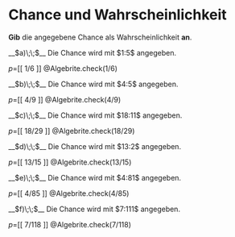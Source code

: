 <!--
version:  0.0.1

language: de

@style
main > *:not(:last-child) {
  margin-bottom: 3rem;
}

input {
    text-align: center;
}

.flex-container {
    display: flex;
    flex-wrap: wrap;
    align-items: stretch;
    gap: 20px;
}

.flex-child {
    flex: 1;
    min-width: 350px;
    margin-right: 20px;
}

@media (max-width: 400px) {
    .flex-child {
        flex: 100%;
        margin-right: 0;
    }
}
@end

formula: \carry   \textcolor{red}{\scriptsize #1}
formula: \digit   \rlap{\carry{#1}}\phantom{#2}#2
formula: \permil  \text{‰}

import: https://raw.githubusercontent.com/LiaTemplates/Tikz-Jax/main/README.md

script: https://cdn.jsdelivr.net/gh/LiaTemplates/Tikz-Jax@main/dist/index.js


tags: Chance, Wahrscheinlichkeit, sehr leicht, sehr niedrig, Angeben

comment: Welche Wahrscheinlichkeit versteckt sich hinter dieser Chance?

author: Martin Lommatzsch

-->




# Chance und Wahrscheinlichkeit




**Gib** die angegebene Chance als Wahrscheinlichkeit **an**.


<section class="flex-container">

<div class="flex-child">
__$a)\;\;$__ Die Chance wird mit $1:5$ angegeben.

$p=$[[ 1/6 ]]
@Algebrite.check(1/6)
</div>
<div class="flex-child">
__$b)\;\;$__ Die Chance wird mit $4:5$ angegeben.

$p=$[[ 4/9 ]]
@Algebrite.check(4/9)
</div>
<div class="flex-child">
__$c)\;\;$__ Die Chance wird mit $18:11$ angegeben.

$p=$[[ 18/29 ]]
@Algebrite.check(18/29)
</div>
<div class="flex-child">
__$d)\;\;$__ Die Chance wird mit $13:2$ angegeben.

$p=$[[ 13/15 ]]
@Algebrite.check(13/15)
</div>
<div class="flex-child">
__$e)\;\;$__ Die Chance wird mit $4:81$ angegeben.

$p=$[[ 4/85 ]]
@Algebrite.check(4/85)
</div>
<div class="flex-child">
__$f)\;\;$__ Die Chance wird mit $7:111$ angegeben.

$p=$[[ 7/118 ]]
@Algebrite.check(7/118)
</div>

</section>





